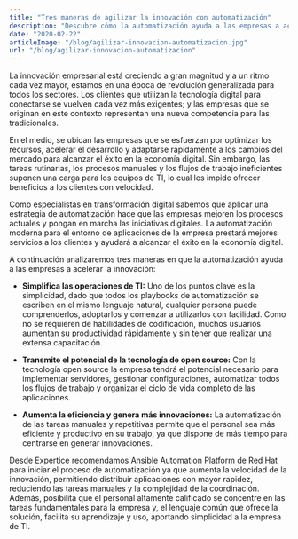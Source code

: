 ```yaml
---
title: "Tres maneras de agilizar la innovación con automatización"
description: "Descubre cómo la automatización ayuda a las empresas a acelerar la innovación y mejorar la eficiencia"
date: "2020-02-22"
articleImage: "/blog/agilizar-innovacion-automatizacion.jpg"
url: "/blog/agilizar-innovacion-automatizacion"
---
```


La innovación empresarial está creciendo a gran magnitud y a un ritmo cada vez mayor, estamos en una época de revolución generalizada para todos los sectores. Los clientes que utilizan la tecnología digital para conectarse se vuelven cada vez más exigentes; y las empresas que se originan en este contexto representan una nueva competencia para las tradicionales.

En el medio, se ubican las empresas que se esfuerzan por optimizar los recursos, acelerar el desarrollo y adaptarse rápidamente a los cambios del mercado para alcanzar el éxito en la economía digital. Sin embargo, las tareas rutinarias, los procesos manuales y los flujos de trabajo ineficientes suponen una carga para los equipos de TI, lo cual les impide ofrecer beneficios a los clientes con velocidad.

Como especialistas en transformación digital sabemos que aplicar una estrategia de automatización hace que las empresas mejoren los procesos actuales y pongan en marcha las iniciativas digitales. La automatización moderna para el entorno de aplicaciones de la empresa prestará mejores servicios a los clientes y ayudará a alcanzar el éxito en la economía digital.

A continuación analizaremos tres maneras en que la automatización ayuda a las empresas a acelerar la innovación:

- **Simplifica las operaciones de TI:** Uno de los puntos clave es la simplicidad, dado que todos los playbooks de automatización se escriben en el mismo lenguaje natural, cualquier persona puede comprenderlos, adoptarlos y comenzar a utilizarlos con facilidad. Como no se requieren de habilidades de codificación, muchos usuarios aumentan su productividad rápidamente y sin tener que realizar una extensa capacitación.

- **Transmite el potencial de la tecnología de open source:** Con la tecnología open source la empresa tendrá el potencial necesario para implementar servidores, gestionar configuraciones, automatizar todos los flujos de trabajo y organizar el ciclo de vida completo de las aplicaciones.

- **Aumenta la eficiencia y genera más innovaciones:** La automatización de las tareas manuales y repetitivas permite que el personal sea más eficiente y productivo en su trabajo, ya que dispone de más tiempo para centrarse en generar innovaciones.

Desde Expertice recomendamos Ansible Automation Platform de Red Hat para iniciar el proceso de automatización ya que aumenta la velocidad de la innovación, permitiendo distribuir aplicaciones con mayor rapidez, reduciendo las tareas manuales y la complejidad de la coordinación. Además, posibilita que el personal altamente calificado se concentre en las tareas fundamentales para la empresa y, el lenguaje común que ofrece la solución, facilita su aprendizaje y uso, aportando simplicidad a la empresa de TI.
